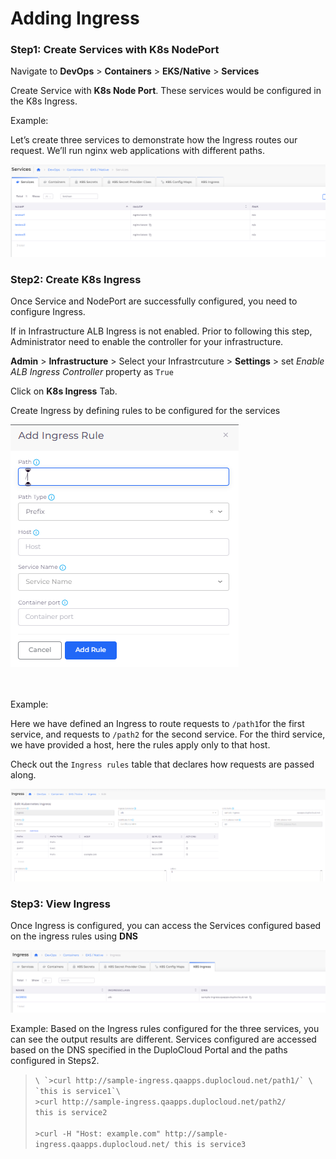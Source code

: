 # Adding Ingress

### Step1: Create Services with K8s NodePort

Navigate to **DevOps** > **Containers** > **EKS/Native** > **Services**

Create Service with **K8s Node Port**. These services would be configured in the K8s Ingress.

Example:

Let’s create three services to demonstrate how the Ingress routes our request. We’ll run nginx web applications with different paths.

![Services Page](<../../../.gitbook/assets/image (16) (1).png>)

### Step2: Create K8s Ingress

Once Service and NodePort are successfully configured, you need to configure Ingress.

If in Infrastructure ALB Ingress is not enabled. Prior to following this step, Administrator need to enable the controller for your infrastructure.

**Admin** > **Infrastructure** > Select your Infrastrcuture > **Settings** > set _Enable ALB Ingress Controller_ property as `True`

Click on **K8s Ingress** Tab.

Create Ingress by defining rules to be configured for the services

![K8s Ingress Tab](<../../../.gitbook/assets/image (57) (1).png>)

\
\
Example:

Here we have defined an Ingress to route requests to `/path1`for the first service, and requests to `/path2` for the second service. For the third service, we have provided a host, here the rules apply only to that host.

&#x20;Check out the `Ingress rules` table that declares how requests are passed along.

![Ingress Page](<../../../.gitbook/assets/image (13) (4).png>)

### Step3: View Ingress

Once Ingress is configured, you can access the Services configured based on the ingress rules using **DNS**

![K8s Ingress Tab](<../../../.gitbook/assets/image (18) (5).png>)

Example:  Based on the Ingress rules configured for the three services, you can see the output results are different. Services configured are accessed based on the DNS specified in the DuploCloud Portal and the paths configured in Steps2.

> ``\
> `>curl http://sample-ingress.qaapps.duplocloud.net/path1/` \
> `this is service1`\
> ``\
> `>curl http://sample-ingress.qaapps.duplocloud.net/path2/` \
> `this is service2`\
> \
> `>curl -H "Host: example.com" http://sample-ingress.qaapps.duplocloud.net/ this is service3`
